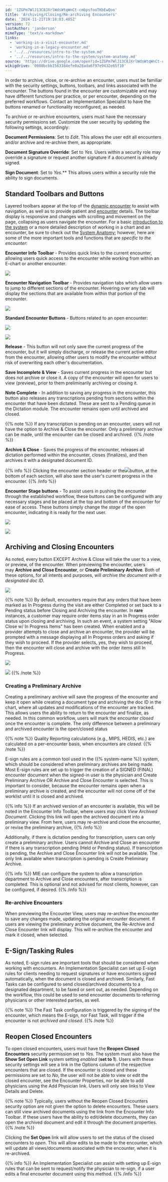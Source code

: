 ```yaml
---
id: '1ZGPm7WlJ13C8JXrlWdsWtqWnCt-cmbpsfooTKbEwQoo'
title: 'Archiving/Closing/Re-archiving Encounters'
date: '2024-11-21T19:18:03.485Z'
version: 72
lastAuthor: 'janderson'
mimeType: 'text/x-markdown'
links:
  - 'working-in-a-visit-encounter.md'
  - 'working-in-a-legacy-encounter.md'
  - '../../resources/intro-to-the-system.md'
  - '../../resources/intro-to-the-system/system-anatomy.md'
source: 'https://drive.google.com/open?id=1ZGPm7WlJ13C8JXrlWdsWtqWnCt-cmbpsfooTKbEwQoo'
wikigdrive: '0008bcbb1563384efe0a28ada6f97e9432e65f10'
---
```

In order to archive, close, or re-archive an encounter, users must be familiar with the security settings, buttons, toolbars, and links associated with the encounter. The buttons found in the encounter are customizable and may have different functions per practice, or per encounter, depending on the preferred workflows. Contact an Implementation Specialist to have the buttons renamed or functionality reconfigured, as needed.

To archive or re-archive encounters, users must have the necessary security permissions set. Customize the user security by updating the following settings, accordingly:

**Document Permissions**: Set to *Edit*. This allows the user edit all encounters and/or archive and re-archive them, as appropriate.

**Document Signature Override**: Set to *Yes.* Users within a security role may override a signature or request another signature if a document is already signed.

**Sign Document**: Set to *Yes*.** This allows users within a security role the ability to sign documents.

## Standard Toolbars and Buttons

Layered toolbars appear at the top of the [dynamic encounter](working-in-a-visit-encounter.md) to assist with navigation, as well as to provide patient and [encounter](working-in-a-legacy-encounter.md) details. The toolbar display is responsive and changes with scrolling and movement on the page, collapsing as users navigate the encounter. For a basic [introduction to the system](../../resources/intro-to-the-system.md) or a more detailed description of working in a chart and an encounter, be sure to check out the [System Anatomy](../../resources/intro-to-the-system/system-anatomy.md); however, here are some of the more important tools and functions that are *specific to the encounter*:

**Encounter Info Toolbar** - Provides quick links to the current encounter, allowing users quick access to the encounter while working from within an E-chart or another encounter.

![](../archiving-closing-re-archiving-encounters.assets/2fec98df1e637eec53d7de30184d73b3.png)

**Encounter Navigation Toolbar** - Provides navigation tabs which allow users to jump to different sections of the encounter. Hovering over any tab will display the sections that are available from within that portion of the encounter.

![](../archiving-closing-re-archiving-encounters.assets/3b9280bc6e4a35b32d4e5503eb4ed9b7.png)

**Standard Encounter Buttons** - Buttons related to an open encounter:

![](../archiving-closing-re-archiving-encounters.assets/d1f38ff929e82fcf75d3363245f3c9bf.png)

![](../archiving-closing-re-archiving-encounters.assets/1be662cfed89c36a1456f6982a2a0392.png)

**Release** - This button will not only save the current progress of the encounter, but it will simply discharge, or release the current active editor from the encounter, allowing other users to modify the encounter without risk of overwriting each other's documentation.

**Save Incomplete & View** - Saves current progress in the encounter but does not archive or close it. A copy of the encounter will open for users to view (preview), prior to them preliminarily archiving or closing it.

**Note Complete** - In addition to saving any progress in the encounter, this button also releases any transcriptions pending from sections within the encounter that have been dictated. These are sent to a Pending queue in the Dictation module. The encounter remains open until archived and closed.

{{% note %}}
If any transcription is pending on an encounter, users will not have the option to Archive & Close the encounter. Only a preliminary archive can be made, until the encounter can be closed and archived.
{{% /note %}}

**Archive & Close** - Saves the progress of the encounter, releases all dictation performed within the encounter, closes (finalizes), and then archives it with a designated document ID.

{{% info %}}
Clicking the encounter section header or the![](../archiving-closing-re-archiving-encounters.assets/fa0325139c383d1d04c4602a1ae696f5.png)button, at the bottom of each section, will also save the user's current progress in the encounter.
{{% /info %}}

**Encounter Stage buttons** - To assist users in pushing the encounter through the established workflow, these buttons can be configured with any necessary stages and be placed at the top and bottom of the encounter for ease of access. These buttons simply change the *stage* of the open encounter, indicating it is ready for the next user.

![](../archiving-closing-re-archiving-encounters.assets/1cdb6b4601c9f112899e2c0f3b002257.png)

![](../archiving-closing-re-archiving-encounters.assets/a8e00206ceb430eeae08065a3f13625b.png)

## Archiving and Closing Encounters

As noted, every button EXCEPT Archive & Close will take the user to a view, or preview, of the encounter. When previewing the encounter, users may **Archive and Close Encounter**, or **Create Preliminary Archive**. Both of these options, for all intents and purposes, will *archive the document with a designated doc ID*.

![](../archiving-closing-re-archiving-encounters.assets/9c7ac5e2f617c509d1e1f22bebc0bf67.png)

{{% note %}}
By default, encounters require that any orders that have been marked as In Progress during the visit are either Completed or set back to a Pending status before Closing and Archiving the encounter. In **rare** instances, a customer may require order items stay in an In Progress order status upon closing and archiving. In such an event, a system setting "Allow Close w/ In Progress Items" has been created.  When enabled and a provider attempts to close and archive an encounter, the provider will be prompted with a message displaying all In Progress orders and asking if they wish to proceed. If the provider selects, yes, they wish to proceed, then the encounter will close and archive with the order items still In Progress.

![](../archiving-closing-re-archiving-encounters.assets/8f0c5c6a3b5b462982e0cc907cc26303.png)

![](../archiving-closing-re-archiving-encounters.assets/3beebe6845cbebb23c9347c21c02b696.png)
{{% /note %}}

### Creating a Preliminary Archive

Creating a preliminary archive will save the progress of the encounter and keep it open while creating a document type and archiving the doc ID in the chart, where all updates and modifications of the encounter are tracked. This allows users the ability to return to the encounter and finalize, as needed. In this common workflow, users will mark the encounter *closed* once the encounter is complete. The only difference between a preliminary and archived encounter is the open/closed status

{{% note %}}
Quality Reporting calculations (e.g., MIPS, HEDIS, etc.) are calculated on a per-encounter basis, when encounters are *closed*.
{{% /note %}}

E-sign rules are a common tool used in the {{% system-name %}} system, which should be considered when preliminary archives are being made. Most E-sign rules are set up to trigger the creation of a SIGNED (FINAL) encounter document when the signed-in user is the physician and Create Preliminary Archive OR Archive and Close Encounter is selected. This is important to consider, because the encounter remains open when a preliminary archive is created, and the encounter will not come off of the worklist until it is closed and archived.

{{% info %}}
If an archived version of an encounter is available, this will be noted in the Encounter Info Toolbar, where users may click *View Archived Document*. Clicking this link will open the archived document into a preliminary view. From here, users may re-archive and close the encounter, or revise the preliminary archive,
{{% /info %}}

Additionally, if there is dictation pending for transcription, users can only create a preliminary archive. Users cannot Archive and Close an encounter if there is any transcription pending (Held or Pending status). If transcription is pending, the Archive and Close Encounter link will not be available. The only link available when transcription is pending is Create Preliminary Archive.

{{% info %}}
MIE can configure the system to allow a transcription department to Archive and Close encounters, after transcription is completed. This is optional and not advised for most clients, however, can be configured, if desired.
{{% /info %}}

### Re-archive Encounters

When previewing the Encounter View, users may re-archive the encounter to save any changes made, updating the original encounter document. If users are viewing the preliminary archive document, the Re-Archive and Close Encounter link will display. This will re-archive the encounter and mark it closed, when selected.

## E-Sign/Tasking Rules

As noted, E-sign rules are important tools that should be considered when working with encounters. An Implementation Specialist can set up E-sign rules for clients needing to request signatures or have encounters signed automatically, when the document is closed and archived. Similarly, Fast Tasks can be configured to send closed/archived documents to a designated department, to be faxed or sent out, as needed. Depending on the workflow, this could be used to send encounter documents to referring physicians or other interested parties, as well.

{{% note %}}
The Fast Task configuration is triggered by the signing of the encounter, which means the E-sign, nor Fast Task, will trigger if the encounter is not *archived and closed*.
{{% /note %}}

## Reopen Closed Encounters

To open closed encounters, users must have the **Reopen Closed Encounters** security permission set to *Yes*. The system must also have the **Show Set Open Link** system setting *enabled* (**set to 1**). Users with these security settings will see a link in the Options column of the respective encounters that are closed. If the encounter is closed and these permissions are set to *No*, the user will not be able to view or edit the closed encounter, see the Encounter Properties, nor be able to add physicians using the Add Physician link. Users will only see links to View Details and Delete.

{{% note %}}
Typically, users without the Reopen Closed Encounters security option are not given the option to delete encounters. These users can still view archived documents using the link from the Encounter Info Toolbar. If these users have the ability to edit/delete documents, they can open the archived document and edit it through the document properties.
{{% /note %}}

Clicking the **Set Open** link will allow users to set the status of the closed encounters to *open*. This will allow edits to be made to the encounter, which will update all views/documents associated with the encounter, when it is re-archived.

{{% info %}}
An Implementation Specialist can assist with setting up E-sign rules that can be sent to request/notify the physician to re-sign, if a user edits a final encounter document using this method.
{{% /info %}}

